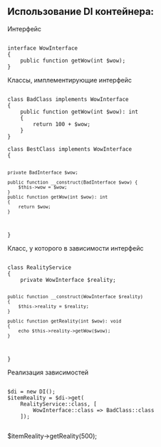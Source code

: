 <h2>Использование DI контейнера:</h2>
<p>Интерфейс</p>
<code>
interface WowInterface
{
    public function getWow(int $wow);
}
</code>

<p>Классы, имплементирующие интерфейс</p>
<code>
class BadClass implements WowInterface
{
    public function getWow(int $wow): int
    {
        return 100 + $wow;
    }
}
</code>
<code>
class BestClass implements WowInterface
{

    private BadInterface $wow;

    public function __construct(BadInterface $wow) {
        $this->wow = $wow;
    }
    public function getWow(int $wow): int
    {
        return $wow;
    }
}
</code>
<p>Класс, у которого в зависимости интерфейс</p>
<code>
class RealityService
{
    private WowInterface $reality;

    public function __construct(WowInterface $reality)
    {
        $this->reality = $reality;
    }

    public function getReality(int $wow): void
    {
        echo $this->reality->getWow($wow);
    }
}
</code>
<p>Реализация зависимостей</p>
<code>
$di = new DI();
$itemReality = $di->get(
    RealityService::class, [
        WowInterface::class => BadClass::class
    ]);
    </code>

$itemReality->getReality(500);
